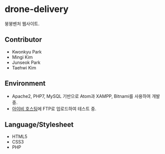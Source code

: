 # drone-delivery
붕붕벤처 웹사이트.

## Contributor
- Kwonkyu Park
- Mingi Kim
- Junseok Park
- Taehwi Kim

## Environment
- Apache2, PHP7, MySQL 기반으로 Atom과 XAMPP, Bitnami를 사용하여 개발중.
- [아이비 호스팅](http://qndqndqpscj.ivyro.net/)에 FTP로 업로드하여 테스트 중.

## Language/Stylesheet
- HTML5
- CSS3
- PHP
